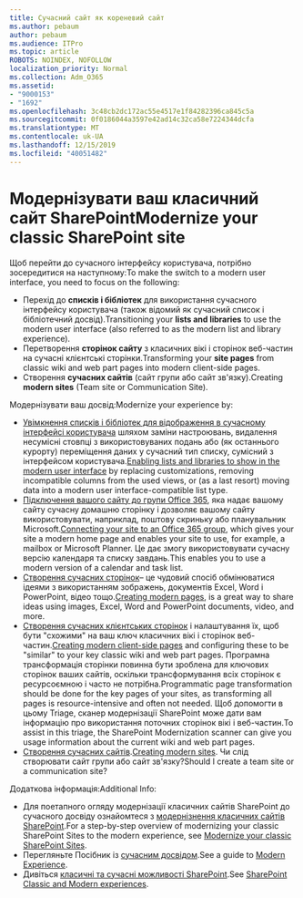 ```yaml
---
title: Сучасний сайт як кореневий сайт
ms.author: pebaum
author: pebaum
ms.audience: ITPro
ms.topic: article
ROBOTS: NOINDEX, NOFOLLOW
localization_priority: Normal
ms.collection: Adm_O365
ms.assetid:
- "9000153"
- "1692"
ms.openlocfilehash: 3c48cb2dc172ac55e4517e1f84282396ca845c5a
ms.sourcegitcommit: 0f0186044a3597e42ad14c32ca58e7224344dcfa
ms.translationtype: MT
ms.contentlocale: uk-UA
ms.lasthandoff: 12/15/2019
ms.locfileid: "40051482"
---
```

# <a name="modernize-your-classic-sharepoint-site"></a><span data-ttu-id="d47b5-102">Модернізувати ваш класичний сайт SharePoint</span><span class="sxs-lookup"><span data-stu-id="d47b5-102">Modernize your classic SharePoint site</span></span>

<span data-ttu-id="d47b5-103">Щоб перейти до сучасного інтерфейсу користувача, потрібно зосередитися на наступному:</span><span class="sxs-lookup"><span data-stu-id="d47b5-103">To make the switch to a modern user interface, you need to focus on the following:</span></span>

- <span data-ttu-id="d47b5-104">Перехід до **списків і бібліотек** для використання сучасного інтерфейсу користувача (також відомий як сучасний список і бібліотечний досвід).</span><span class="sxs-lookup"><span data-stu-id="d47b5-104">Transitioning your **lists and libraries** to use the modern user interface (also referred to as the modern list and library experience).</span></span>
- <span data-ttu-id="d47b5-105">Перетворення **сторінок сайту** з класичних вікі і сторінок веб-частин на сучасні клієнтські сторінки.</span><span class="sxs-lookup"><span data-stu-id="d47b5-105">Transforming your **site pages** from classic wiki and web part pages into modern client-side pages.</span></span>
- <span data-ttu-id="d47b5-106">Створення **сучасних сайтів** (сайт групи або сайт зв'язку).</span><span class="sxs-lookup"><span data-stu-id="d47b5-106">Creating **modern sites** (Team site or Communication Site).</span></span>

<span data-ttu-id="d47b5-107">Модернізувати ваш досвід:</span><span class="sxs-lookup"><span data-stu-id="d47b5-107">Modernize your experience by:</span></span>
- <span data-ttu-id="d47b5-108">[Увімкнення списків і бібліотек для відображення в сучасному інтерфейсі користувача](https://docs.microsoft.com/sharepoint/dev/transform/modernize-userinterface-lists-and-libraries) шляхом заміни настроювань, видалення несумісні стовпці з використовуваних подань або (як останнього курорту) переміщення даних у сучасний тип списку, сумісний з інтерфейсом користувача.</span><span class="sxs-lookup"><span data-stu-id="d47b5-108">[Enabling lists and libraries to show in the modern user interface](https://docs.microsoft.com/sharepoint/dev/transform/modernize-userinterface-lists-and-libraries) by replacing customizations, removing incompatible columns from the used views, or (as a last resort) moving data into a modern user interface-compatible list type.</span></span>
- <span data-ttu-id="d47b5-109">[Підключення вашого сайту до групи Office 365](https://docs.microsoft.com/sharepoint/dev/transform/modernize-connect-to-office365-group), яка надає вашому сайту сучасну домашню сторінку і дозволяє вашому сайту використовувати, наприклад, поштову скриньку або планувальник Microsoft.</span><span class="sxs-lookup"><span data-stu-id="d47b5-109">[Connecting your site to an Office 365 group](https://docs.microsoft.com/sharepoint/dev/transform/modernize-connect-to-office365-group), which gives your site a modern home page and enables your site to use, for example, a mailbox or Microsoft Planner.</span></span> <span data-ttu-id="d47b5-110">Це дає змогу використовувати сучасну версію календаря та списку завдань.</span><span class="sxs-lookup"><span data-stu-id="d47b5-110">This enables you to use a modern version of a calendar and task list.</span></span>
- <span data-ttu-id="d47b5-111">[Створення сучасних сторінок](https://support.office.com/article/create-and-use-modern-pages-on-a-sharepoint-site-b3d46deb-27a6-4b1e-87b8-df851e503dec)– це чудовий спосіб обмінюватися ідеями з використанням зображень, документів Excel, Word і PowerPoint, відео тощо.</span><span class="sxs-lookup"><span data-stu-id="d47b5-111">[Creating modern pages](https://support.office.com/article/create-and-use-modern-pages-on-a-sharepoint-site-b3d46deb-27a6-4b1e-87b8-df851e503dec), is a great way to share ideas using images, Excel, Word and PowerPoint documents, video, and more.</span></span>
- <span data-ttu-id="d47b5-112">[Створення сучасних клієнтських сторінок](https://docs.microsoft.com/sharepoint/dev/transform/modernize-userinterface-site-pages) і налаштування їх, щоб бути "схожими" на ваш ключ класичних вікі і сторінок веб-частин.</span><span class="sxs-lookup"><span data-stu-id="d47b5-112">[Creating modern client-side pages](https://docs.microsoft.com/sharepoint/dev/transform/modernize-userinterface-site-pages) and configuring these to be "similar" to your key classic wiki and web part pages.</span></span> <span data-ttu-id="d47b5-113">Програмна трансформація сторінки повинна бути зроблена для ключових сторінок ваших сайтів, оскільки трансформування всіх сторінок є ресурсоємною і часто не потрібна.</span><span class="sxs-lookup"><span data-stu-id="d47b5-113">Programmatic page transformation should be done for the key pages of your sites, as transforming all pages is resource-intensive and often not needed.</span></span> <span data-ttu-id="d47b5-114">Щоб допомогти в цьому Triage, сканер модернізації SharePoint може дати вам інформацію про використання поточних сторінок вікі і веб-частин.</span><span class="sxs-lookup"><span data-stu-id="d47b5-114">To assist in this triage, the SharePoint Modernization scanner can give you usage information about the current wiki and web part pages.</span></span>
- <span data-ttu-id="d47b5-115">[Створення сучасних сайтів](https://support.office.com/article/create-a-team-site-in-sharepoint-ef10c1e7-15f3-42a3-98aa-b5972711777d).</span><span class="sxs-lookup"><span data-stu-id="d47b5-115">[Creating modern sites](https://support.office.com/article/create-a-team-site-in-sharepoint-ef10c1e7-15f3-42a3-98aa-b5972711777d).</span></span> <span data-ttu-id="d47b5-116">Чи слід створювати сайт групи або сайт зв'язку?</span><span class="sxs-lookup"><span data-stu-id="d47b5-116">Should I create a team site or a communication site?</span></span>

<span data-ttu-id="d47b5-117">Додаткова інформація:</span><span class="sxs-lookup"><span data-stu-id="d47b5-117">Additional Info:</span></span> 
- <span data-ttu-id="d47b5-118">Для поетапного огляду модернізації класичних сайтів SharePoint до сучасного досвіду ознайомтеся з [модернізнення класичних сайтів SharePoint](https://docs.microsoft.com/sharepoint/dev/transform/modernize-classic-sites).</span><span class="sxs-lookup"><span data-stu-id="d47b5-118">For a step-by-step overview of modernizing your classic SharePoint Sites to the modern experience, see [Modernize your classic SharePoint Sites](https://docs.microsoft.com/sharepoint/dev/transform/modernize-classic-sites).</span></span>
- <span data-ttu-id="d47b5-119">Перегляньте Посібник із [сучасним досвідом](https://docs.microsoft.com/sharepoint/guide-to-sharepoint-modern-experience).</span><span class="sxs-lookup"><span data-stu-id="d47b5-119">See a guide to [Modern Experience](https://docs.microsoft.com/sharepoint/guide-to-sharepoint-modern-experience).</span></span>
- <span data-ttu-id="d47b5-120">Дивіться [класичні та сучасні можливості SharePoint](https://support.office.com/article/sharepoint-classic-and-modern-experiences-5725c103-505d-4a6e-9350-300d3ec7d73f).</span><span class="sxs-lookup"><span data-stu-id="d47b5-120">See [SharePoint Classic and Modern experiences](https://support.office.com/article/sharepoint-classic-and-modern-experiences-5725c103-505d-4a6e-9350-300d3ec7d73f).</span></span> 




